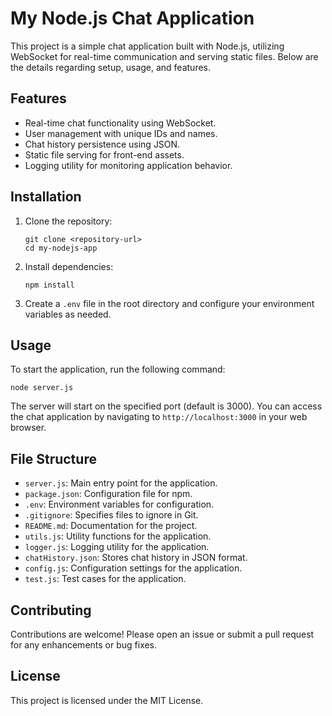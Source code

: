 # My Node.js Chat Application

This project is a simple chat application built with Node.js, utilizing WebSocket for real-time communication and serving static files. Below are the details regarding setup, usage, and features.

## Features

- Real-time chat functionality using WebSocket.
- User management with unique IDs and names.
- Chat history persistence using JSON.
- Static file serving for front-end assets.
- Logging utility for monitoring application behavior.

## Installation

1. Clone the repository:
   ```
   git clone <repository-url>
   cd my-nodejs-app
   ```

2. Install dependencies:
   ```
   npm install
   ```

3. Create a `.env` file in the root directory and configure your environment variables as needed.

## Usage

To start the application, run the following command:
```
node server.js
```

The server will start on the specified port (default is 3000). You can access the chat application by navigating to `http://localhost:3000` in your web browser.

## File Structure

- `server.js`: Main entry point for the application.
- `package.json`: Configuration file for npm.
- `.env`: Environment variables for configuration.
- `.gitignore`: Specifies files to ignore in Git.
- `README.md`: Documentation for the project.
- `utils.js`: Utility functions for the application.
- `logger.js`: Logging utility for the application.
- `chatHistory.json`: Stores chat history in JSON format.
- `config.js`: Configuration settings for the application.
- `test.js`: Test cases for the application.

## Contributing

Contributions are welcome! Please open an issue or submit a pull request for any enhancements or bug fixes.

## License

This project is licensed under the MIT License.